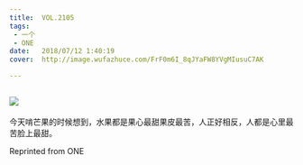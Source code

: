 ```yaml
---
title:	VOL.2105
tags:
 - 一个
 - ONE
date:	2018/07/12 1:40:19
cover:	http://image.wufazhuce.com/FrF0m6I_8qJYaFW8YVgMIusuC7AK

---
```

![](http://image.wufazhuce.com/FrF0m6I_8qJYaFW8YVgMIusuC7AK)
---

今天啃芒果的时候想到，水果都是果心最甜果皮最苦，人正好相反，人都是心里最苦脸上最甜。
 
Reprinted from ONE
